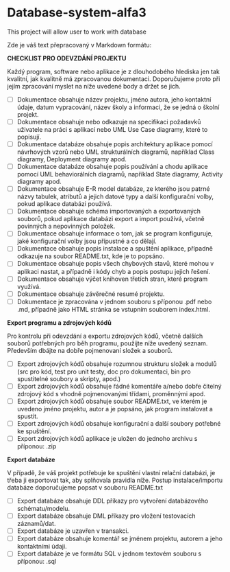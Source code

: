 # Database-system-alfa3
This project will allow user to work with database

Zde je váš text přepracovaný v Markdown formátu:

**CHECKLIST PRO ODEVZDÁNÍ PROJEKTU**

Každý program, software nebo aplikace je z dlouhodobého hlediska jen tak kvalitní, jak kvalitně má zpracovanou dokumentaci. Doporučujeme proto při jejím zpracování myslet na níže uvedené body a držet se jich.

- [ ] Dokumentace obsahuje název projektu, jméno autora, jeho kontaktní údaje, datum vypracování, název školy a informaci, že se jedná o školní projekt.
- [ ] Dokumentace obsahuje nebo odkazuje na specifikaci požadavků uživatele na práci s aplikací nebo UML Use Case diagramy, které to popisují.
- [ ] Dokumentace databáze obsahuje popis architektury aplikace pomocí návrhových vzorů nebo UML strukturálních diagramů, například Class diagramy, Deployment diagramy apod.
- [ ] Dokumentace databáze obsahuje popis používání a chodu aplikace pomocí UML behaviorálních diagramů, například State diagramy, Activity diagramy apod.
- [ ] Dokumentace obsahuje E-R model databáze, ze kterého jsou patrné názvy tabulek, atributů a jejich datové typy a další konfigurační volby, pokud aplikace databázi používá.
- [ ] Dokumentace obsahuje schéma importovaných a exportovaných souborů, pokud aplikace databázi export a import používá, včetně povinných a nepovinných položek.
- [ ] Dokumentace obsahuje informace o tom, jak se program konfiguruje, jaké konfigurační volby jsou přípustné a co dělají.
- [ ] Dokumentace obsahuje popis instalace a spuštění aplikace, případně odkazuje na soubor README.txt, kde je to popsáno.
- [ ] Dokumentace obsahuje popis všech chybových stavů, které mohou v aplikaci nastat, a případně i kódy chyb a popis postupu jejich řešení.
- [ ] Dokumentace obsahuje výčet knihoven třetích stran, které program využívá.
- [ ] Dokumentace obsahuje závěrečné resumé projektu.
- [ ] Dokumentace je zpracována v jednom souboru s příponou .pdf nebo .md, případně jako HTML stránka se vstupním souborem index.html.

**Export programu a zdrojových kódů**

Pro kontrolu při odevzdání a exportu zdrojových kódů, včetně dalších souborů potřebných pro běh programu, použijte níže uvedený seznam. Především dbájte na dobře pojmenovaní složek a souborů.

- [ ] Export zdrojových kódů obsahuje rozumnou strukturu složek a modulů (src pro kód, test pro unit testy, doc pro dokumentaci, bin pro spustitelné soubory a skripty, apod.)
- [ ] Export zdrojových kódů obsahuje řádné komentáře a/nebo dobře čitelný zdrojový kód s vhodně pojmenovanými třídami, proměnnými apod.
- [ ] Export zdrojových kódů obsahuje soubor README.txt, ve kterém je uvedeno jméno projektu, autor a je popsáno, jak program instalovat a spustit.
- [ ] Export zdrojových kódů obsahuje konfigurační a další soubory potřebné ke spuštění.
- [ ] Export zdrojových kódů aplikace je uložen do jednoho archivu s příponou: .zip

**Export databáze**

V případě, že váš projekt potřebuje ke spuštění vlastní relační databázi, je třeba ji exportovat tak, aby splňovala pravidla níže. Postup instalace/importu databáze doporučujeme popsat v souboru README.txt

- [ ] Export databáze obsahuje DDL příkazy pro vytvoření databázového schématu/modelu.
- [ ] Export databáze obsahuje DML příkazy pro vložení testovacích záznamů/dat.
- [ ] Export databáze je uzavřen v transakci.
- [ ] Export databáze obsahuje komentář se jménem projektu, autorem a jeho kontaktními údaji.
- [ ] Export databáze je ve formátu SQL v jednom textovém souboru s příponou: .sql